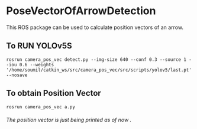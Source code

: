 # PoseVectorOfArrowDetection
This ROS package can be used to calculate position vectors of an arrow.

## To RUN YOLOv5S

```rosrun camera_pos_vec detect.py --img-size 640 --conf 0.3 --source 1 --iou 0.6 --weights '/home/soumil/catkin_ws/src/camera_pos_vec/src/scripts/yolov5/last.pt' --nosave ```

## To obtain Position Vector 

```rosrun camera_pos_vec a.py```

###### The position vector is just being printed as of now .
